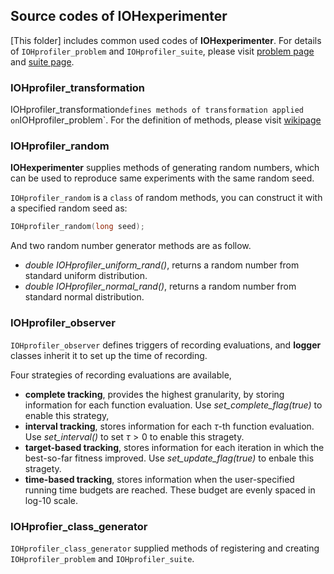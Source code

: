 ## Source codes of IOHexperimenter

[This folder] includes common used codes of __IOHexperimenter__. For details of `IOHprofiler_problem` and `IOHprofiler_suite`, please visit [problem page](/src/Problems/) and [suite page](/src/Suites).

### IOHprofiler_transformation

IOHprofiler_transformation` defines methods of transformation applied on `IOHprofiler_problem`. For the definition of methods, please visit [wikipage](https://iohprofiler.github.io/Benchmark/Transformation/)

### IOHprofiler_random

__IOHexperimenter__ supplies methods of generating random numbers, which can be used to reproduce same experiments with the same random seed.

`IOHprofiler_random` is a `class` of random methods, you can construct it with a specified random seed as:
```cpp
IOHprofiler_random(long seed);
```

And two random number generator methods are as follow.
* <i>double IOHprofiler_uniform_rand()</i>, returns a random number from standard uniform distribution.
* <i>double IOHprofiler_normal_rand()</i>, returns a random number from standard normal distribution.

### IOHprofiler_observer

`IOHprofiler_observer` defines triggers of recording evaluations, and __logger__ classes inherit it to set up the time of recording.

Four strategies of recording evaluations are available,
* __complete tracking__, provides the highest granularity, by storing information for each function evaluation. Use <i>set_complete_flag(true)</i> to enable this strategy,
* __interval tracking__, stores information for each $\tau$-th function evaluation. Use <i>set_interval()</i> to set $\tau > 0$ to enable this stragety.
* __target-based tracking__, stores information for each iteration in which the best-so-far fitness improved. Use <i>set_update_flag(true)</i> to enbale this stragety.
* __time-based tracking__, stores information when the user-specified running time budgets are reached. These budget are evenly spaced in log-10 scale.

### IOHprofier_class_generator

`IOHprofiler_class_generator` supplied methods of registering and creating `IOHprofiler_problem` and `IOHprofiler_suite`.